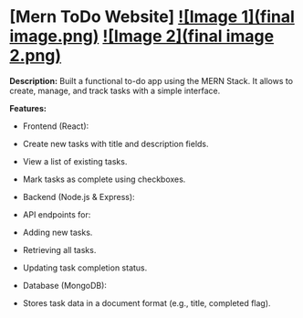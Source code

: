 # [Mern ToDo Website]  [![Image 1](final image.png)]([https://github.com/FahadKhanRaj/mern-todo-website/blob/main/final%20image.png?raw=true])  [![Image 2](final image 2.png)]([https://github.com/FahadKhanRaj/mern-todo-website/blob/main/final%20image%202.png?raw=true])  

**Description:**
Built a functional to-do app using the MERN Stack. It allows to create, manage, and track tasks with a simple interface. 

**Features:**

* Frontend (React):
* Create new tasks with title and description fields.
* View a list of existing tasks.
* Mark tasks as complete using checkboxes.

* Backend (Node.js & Express):
* API endpoints for:
* Adding new tasks.
* Retrieving all tasks.
* Updating task completion status.

* Database (MongoDB):
* Stores task data in a document format (e.g., title, completed flag).
